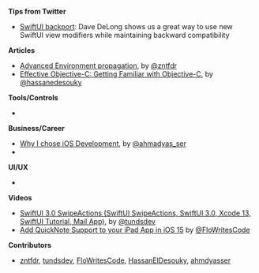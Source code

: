 **Tips from Twitter**

* [SwiftUI backport](https://twitter.com/davedelong/status/1446151822800945155): Dave DeLong shows us a great way to use new SwiftUI view modifiers while maintaining backward compatibility

**Articles**

* [Advanced Environment propagation](https://www.fivestars.blog/articles/swiftui-environment-propagation-2/), by [@zntfdr](https://twitter.com/zntfdr)
* [Effective Objective-C: Getting Familiar with Objective-C](https://heldesouky.xyz/effective-objective-c-getting-familiar-with-objective-c), by [@hassanedesouky](https://twitter.com/hassanedesouky)

**Tools/Controls**

*

**Business/Career**
* [Why I chose iOS Development](https://ahmdyasser.hashnode.dev/why-i-chose-ios-development), by [@ahmadyas_ser](https://twitter.com/ahmadyas_ser)
*

**UI/UX**

*

**Videos**

* [SwiftUI 3.0 SwipeActions (SwiftUI SwipeActions, SwiftUI 3.0, Xcode 13, SwiftUI Tutorial, Mail App)](https://youtu.be/S7-x_1MU-0Y), by [@tundsdev](https://youtu.be/S7-x_1MU-0Y)
* [Add QuickNote Support to your iPad App in iOS 15](https://www.youtube.com/watch?v=Rw7eFrISmNU) by [@FloWritesCode](https://twitter.com/FloWritesCode)

**Contributors**

* [zntfdr](https://github.com/zntfdr), [tundsdev](https://github.com/tunds), [FloWritesCode](https://github.com/chflorian), [HassanElDesouky](https://github.com/HassanElDesouky), [ahmdyasser](https://github.com/ahmdyasser)
